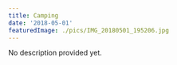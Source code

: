 ```yaml
---
title: Camping
date: '2018-05-01'
featuredImage: ./pics/IMG_20180501_195206.jpg
---
```


No description provided yet.
